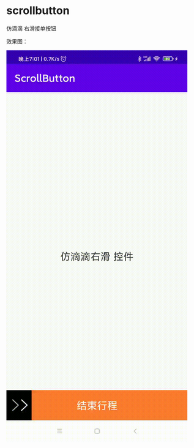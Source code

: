 # scrollbutton
仿滴滴 右滑接单按钮

效果图：

![image](https://github.com/lovemelon2017/scrollbutton/blob/master/demo_bt.gif)
